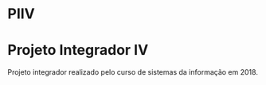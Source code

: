 # PIIV

<h1>Projeto Integrador IV</h1>

<p>Projeto integrador realizado pelo curso de sistemas da informação em 2018.</p>
